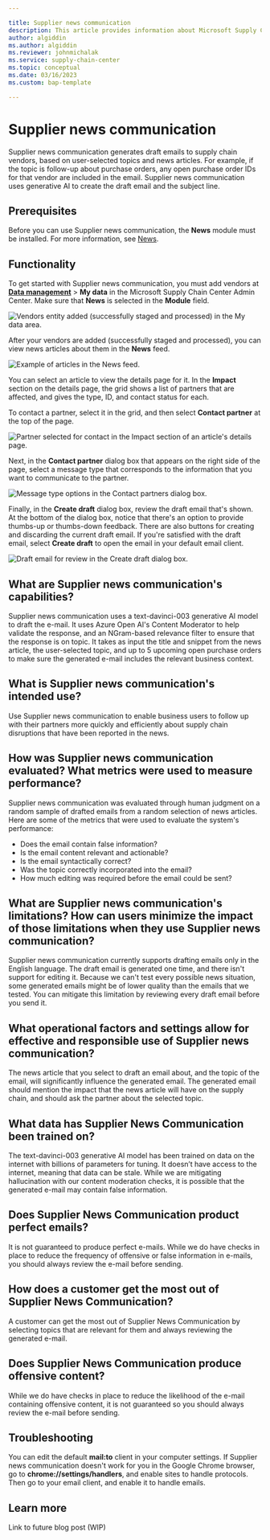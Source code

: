 ```yaml
--- 

title: Supplier news communication
description: This article provides information about Microsoft Supply Chain Center's Supplier news communication capability.
author: algiddin
ms.author: algiddin
ms.reviewer: johnmichalak 
ms.service: supply-chain-center 
ms.topic: conceptual 
ms.date: 03/16/2023
ms.custom: bap-template 

--- 
```


# Supplier news communication

Supplier news communication generates draft emails to supply chain vendors, based on user-selected topics and news articles. For example, if the topic is follow-up about purchase orders, any open purchase order IDs for that vendor are included in the email. Supplier news communication uses generative AI to create the draft email and the subject line.

## Prerequisites

Before you can use Supplier news communication, the **News** module must be installed. For more information, see [News](news.md).

## Functionality

To get started with Supplier news communication, you must add vendors at [**Data management**](../administer/ingest-data.md) \> **My data** in the Microsoft Supply Chain Center Admin Center. Make sure that **News** is selected in the **Module** field.

![Vendors entity added (successfully staged and processed) in the My data area.](media/proactive-supplier-collaboration-data.png)

After your vendors are added (successfully staged and processed), you can view news articles about them in the **News** feed.

![Example of articles in the News feed.](media/proactive-supplier-collaboration-news.png)

You can select an article to view the details page for it. In the **Impact** section on the details page, the grid shows a list of partners that are affected, and gives the type, ID, and contact status for each.

To contact a partner, select it in the grid, and then select **Contact partner** at the top of the page.

![Partner selected for contact in the Impact section of an article's details page.](media/proactive-supplier-collaboration-contact-partner.png)

Next, in the **Contact partner** dialog box that appears on the right side of the page, select a message type that corresponds to the information that you want to communicate to the partner.

![Message type options in the Contact partners dialog box.](media/proactive-supplier-collaboration-select-message-type.png)

Finally, in the **Create draft** dialog box, review the draft email that's shown. At the bottom of the dialog box, notice that there's an option to provide thumbs-up or thumbs-down feedback. There are also buttons for creating and discarding the current draft email. If you're satisfied with the draft email, select **Create draft** to open the email in your default email client.

![Draft email for review in the Create draft dialog box.](media/proactive-supplier-collaboration-create-draft.png)

## What are Supplier news communication's capabilities?

Supplier news communication uses a text-davinci-003 generative AI model to draft the e-mail. It uses Azure Open AI's Content Moderator to help validate the response, and an NGram-based relevance filter to ensure that the response is on topic. It takes as input the title and snippet from the news article, the user-selected topic, and up to 5 upcoming open purchase orders to make sure the generated e-mail includes the relevant business context.

## What is Supplier news communication's intended use?

Use Supplier news communication to enable business users to follow up with their partners more quickly and efficiently about supply chain disruptions that have been reported in the news.

## How was Supplier news communication evaluated? What metrics were used to measure performance?

Supplier news communication was evaluated through human judgment on a random sample of drafted emails from a random selection of news articles. Here are some of the metrics that were used to evaluate the system's performance:

- Does the email contain false information?
- Is the email content relevant and actionable?
- Is the email syntactically correct?
- Was the topic correctly incorporated into the email?
- How much editing was required before the email could be sent?

## What are Supplier news communication's limitations? How can users minimize the impact of those limitations when they use Supplier news communication?

Supplier news communication currently supports drafting emails only in the English language. The draft email is generated one time, and there isn't support for editing it. Because we can't test every possible news situation, some generated emails might be of lower quality than the emails that we tested. You can mitigate this limitation by reviewing every draft email before you send it.

## What operational factors and settings allow for effective and responsible use of Supplier news communication?

The news article that you select to draft an email about, and the topic of the email, will significantly influence the generated email. The generated email should mention the impact that the news article will have on the supply chain, and should ask the partner about the selected topic.

## What data has Supplier News Communication been trained on? 

The text-davinci-003 generative AI model has been trained on data on the internet with billions of parameters for tuning. It doesn’t have access to the internet, meaning that data can be stale. While we are mitigating hallucination with our content moderation checks, it is possible that the generated e-mail may contain false information.

## Does Supplier News Communication product perfect emails?

It is not guaranteed to produce perfect e-mails. While we do have checks in place to reduce the frequency of offensive or false information in e-mails, you should always review the e-mail before sending.

## How does a customer get the most out of Supplier News Communication? 

A customer can get the most out of Supplier News Communication by selecting topics that are relevant for them and always reviewing the generated e-mail.

## Does Supplier News Communication produce offensive content?

While we do have checks in place to reduce the likelihood of the e-mail containing offensive content, it is not guaranteed so you should always review the e-mail before sending.


## Troubleshooting

You can edit the default **mail:to** client in your computer settings. If Supplier news communication doesn't work for you in the Google Chrome browser, go to **chrome://settings/handlers**, and enable sites to handle protocols. Then go to your email client, and enable it to handle emails.

## Learn more

Link to future blog post (WIP)
